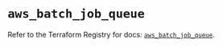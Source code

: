 # `aws_batch_job_queue`

Refer to the Terraform Registry for docs: [`aws_batch_job_queue`](https://registry.terraform.io/providers/hashicorp/aws/5.86.0/docs/resources/batch_job_queue).
